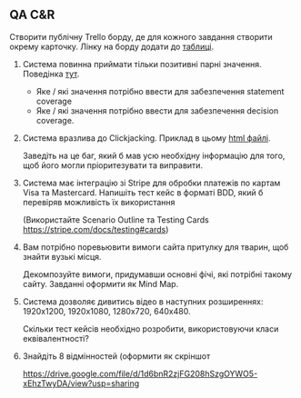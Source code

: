 ## QA C&R

Створити публічну Trello борду, де для кожного завдання створити окрему карточку.  Лiнку на борду додати до [таблиці](https://docs.google.com/spreadsheets/d/1ghGfB5cJ5V9pxSS9PQR4LqBT0-dLNp6twpiAGR3Zem4/edit?usp=sharing).

1. Система повинна приймати тільки позитивні парні значення. Поведінка [тут](https://drive.google.com/file/d/1HtU0C4bDj1tX_kztH43KjsMxsEdmc_4p/view?usp=sharing).
    - Яке / які значення потрібно ввести для забезпечення statement coverage
    - Яке / які значення потрібно ввести для забезпечення decision coverage.

2. Система вразлива до Clickjacking. Приклад в цьому [html файлі](https://drive.google.com/file/d/1Quf7AgSlPKgq0ROtVGJlyr-0O-rzMt4E/view?usp=sharing).

    Заведіть на це баг, який б мав усю необхідну інформацію для того, щоб його могли пріоритезувати та виправити.

3. Система має інтеграцію зі Stripe для обробки платежів по картам Visa та Mastercard. Напишіть тест кейс в форматі BDD, який б перевіряв можливість їх використання

    (Використайте Scenario Outline та Testing Cards  https://stripe.com/docs/testing#cards)

4. Вам потрібно поревьювити вимоги сайта притулку для тварин, щоб знайти вузькі місця. 

    Декомпозуйте вимоги, придумавши основні фічі, які потрібні такому сайту. Завданні оформити як Mind Map.

5. Система дозволяє дивитись відео в наступних розширеннях: 1920x1200, 1920x1080, 1280x720, 640x480. 

    Скільки тест кейсів необхідно розробити, використовуючи класи еквівалентності?

6. Знайдіть 8 відмінностей (оформити як скріншот

    https://drive.google.com/file/d/1d6bnR2zjFG208hSzgOYWO5-xEhzTwyDA/view?usp=sharing
